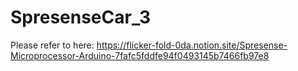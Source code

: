 # SpresenseCar_3



Please refer to here:
https://flicker-fold-0da.notion.site/Spresense-Microprocessor-Arduino-7fafc5fddfe94f0493145b7466fb97e8
